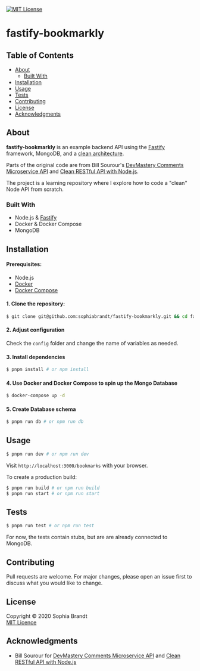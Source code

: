 [![MIT License][license-shield]][license-url]

# fastify-bookmarkly

## Table of Contents

- [About](#about)
  - [Built With](#built-with)
- [Installation](#installation)
- [Usage](#usage)
- [Tests](#tests)
- [Contributing](#contributing)
- [License](#license)
- [Acknowledgments](#acknowledgments)

## About

**fastify-bookmarkly** is an example backend API using the [Fastify][fastify] framework, MongoDB, and a [clean architecture][clean].

Parts of the original code are from Bill Sourour's [DevMastery Comments Microservice API][clean-micro] and [Clean RESTful API with Node.js][clean-node].

The project is a learning repository where I explore how to code a "clean" Node API from scratch.

### Built With

- Node.js & [Fastify][fastify]
- Docker & Docker Compose
- MongoDB

## Installation

#### Prerequisites:

- Node.js
- [Docker](https://www.docker.com/)
- [Docker Compose](https://docs.docker.com/compose/)

#### 1. Clone the repository:

```bash
$ git clone git@github.com:sophiabrandt/fastify-bookmarkly.git && cd fastify-bookmarkly
```

#### 2. Adjust configuration

Check the `config` folder and change the name of variables as needed.

#### 3. Install dependencies

```bash
$ pnpm install # or npm install
```

#### 4. Use Docker and Docker Compose to spin up the Mongo Database

```bash
$ docker-compose up -d
```

#### 5. Create Database schema

```bash
$ pnpm run db # or npm run db
```

## Usage

```bash
$ pnpm run dev # or npm run dev
```

Visit `http://localhost:3000/bookmarks` with your browser.

To create a production build:

```bash
$ pnpm run build # or npm run build
$ pnpm run start # or npm run start
```

## Tests

```bash
$ pnpm run test # or npm run test
```

For now, the tests contain stubs, but are are already connected to MongoDB.

## Contributing

Pull requests are welcome. For major changes, please open an issue first to discuss what you would like to change.

## License

Copyright © 2020 Sophia Brandt  
[MIT Licence](LICENSE)

## Acknowledgments

- Bill Sourour for [DevMastery Comments Microservice API][clean-micro] and [Clean RESTful API with Node.js][clean-node]

[license-shield]: https://img.shields.io/badge/License-MIT-green.svg?style=flat-square
[license-url]: https://github.com/sophiabrandt/fastify-bookmarkly/blob/master/LICENSE
[fastify]: https://www.fastify.io/
[clean]: https://blog.cleancoder.com/uncle-bob/2012/08/13/the-clean-architecture.html
[clean-micro]: https://github.com/dev-mastery/comments-api
[clean-node]: https://github.com/arcdev1/mm_express_api_example
